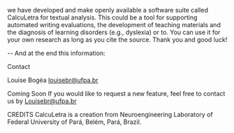 we have developed and make openly available a software suite called CalcuLetra for textual analysis. This could be a tool for supporting automated writing evaluations, the development of teaching materials and the diagnosis of learning disorders (e.g., dyslexia) or to.
You can use it for your own research as long as you cite the source.
Thank you and good luck!


-- And at the end this information:


Contact

Louise Bogéa
louisebr@ufpa.br

Coming Soon
If you would like to request a new feature, feel free to contact us by Louisebr@ufpa.br

CREDITS
CalcuLetra is a creation from Neuroengineering Laboratory of Federal University of Pará, Belém, Pará, Brazil.


